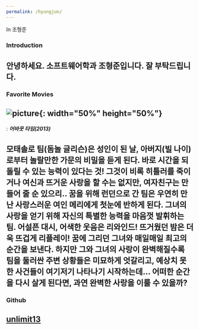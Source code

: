 ```yaml
---
permalink: /hyungjun/
---
```


In 조형준

### Introduction

안녕하세요. 소프트웨어학과 조형준입니다. 잘 부탁드립니다.
---

### Favorite Movies

![picture](https://user-images.githubusercontent.com/74866465/124958553-3e7aa880-e055-11eb-968f-34399bd42f27.jpg){: width="50%" height="50%"}
---

: **_어바웃 타임(2013)_**

모태솔로 팀(돔놀 글리슨)은 성인이 된 날, 아버지(빌 나이)로부터 놀랄만한 가문의 비밀을 듣게 된다. 바로 시간을 되돌릴 수 있는 능력이 있다는 것! 그것이 비록 히틀러를 죽이거나 여신과 뜨거운 사랑을 할 수는 없지만, 여자친구는 만들어 줄 순 있으리.. 꿈을 위해 런던으로 간 팀은 우연히 만난 사랑스러운 여인 메리에게 첫눈에 반하게 된다. 그녀의 사랑을 얻기 위해 자신의 특별한 능력을 마음껏 발휘하는 팀. 어설픈 대시, 어색한 웃음은 리와인드! 뜨거웠던 밤은 더욱 뜨겁게 리플레이! 꿈에 그리던 그녀와 매일매일 최고의 순간을 보낸다. 하지만 그와 그녀의 사랑이 완벽해질수록 팀을 둘러싼 주변 상황들은 미묘하게 엇갈리고, 예상치 못한 사건들이 여기저기 나타나기 시작하는데… 어떠한 순간을 다시 살게 된다면, 과연 완벽한 사랑을 이룰 수 있을까?
---

### Github

[unlimit13](https://github.com/unlimit13)
---


